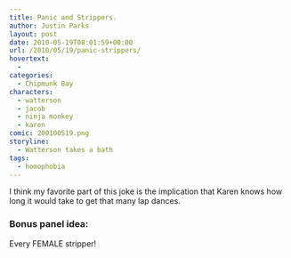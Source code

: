 ```yaml
---
title: Panic and Strippers.
author: Justin Parks
layout: post
date: 2010-05-19T08:01:59+00:00
url: /2010/05/19/panic-strippers/
hovertext:
  - 
categories:
  - Chipmunk Bay
characters:
  - watterson
  - jacob
  - ninja monkey
  - karen
comic: 200100519.png 
storyline:
  - Watterson takes a bath
tags:
  - homophobia  
---
```

I think my favorite part of this joke is the implication that Karen knows how long it would take to get that many lap dances. 


### Bonus panel idea:
Every FEMALE stripper!